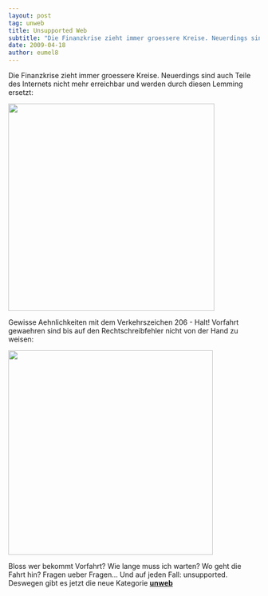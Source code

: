 ```yaml
---
layout: post
tag: unweb
title: Unsupported Web
subtitle: "Die Finanzkrise zieht immer groessere Kreise. Neuerdings sind auch Teile des Internets nicht mehr erreichbar und werden durch diesen Lemming ersetzt:nn nnGewisse Aehnlichkeiten mit dem Verkehrszeichen 206 - Halt! Vorfahrt gewaehren sind bis auf den&hellip;"
date: 2009-04-18
author: eumel8
---
```


Die Finanzkrise zieht immer groessere Kreise. Neuerdings sind auch Teile des Internets nicht mehr erreichbar und werden durch diesen Lemming ersetzt:

<div class="image_block"><img src="http://blog.eumelnet.de/blogs/media/blogs/blog/unweb/ACCESS.jpg" alt="" title="" width="413" height="416" /></div> 

Gewisse Aehnlichkeiten mit dem Verkehrszeichen 206 - Halt! Vorfahrt gewaehren sind bis auf den Rechtschreibfehler nicht von der Hand zu weisen:

<div class="image_block"><img src="http://upload.wikimedia.org/wikipedia/commons/thumb/5/5c/Zeichen_206.svg/600px-Zeichen_206.svg.png" alt="" title="" width="410" height="410" /></div> 

Bloss wer bekommt Vorfahrt? Wie lange muss ich warten? Wo geht die Fahrt hin? 
Fragen ueber Fragen... Und auf jeden Fall: unsupported. Deswegen gibt es jetzt die neue Kategorie <strong><a href="http://blog.eumelnet.de/blogs/blog6.php/unweb/">unweb</a></strong>
